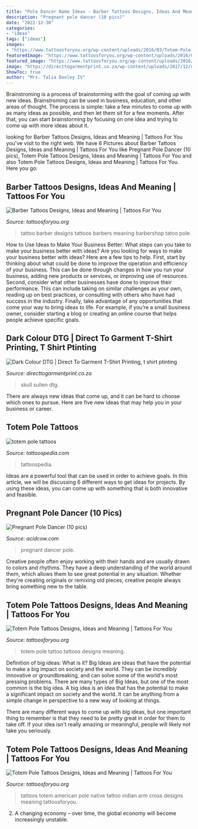 ```yaml
---
title: "Pole Dancer Name Ideas - Barber Tattoos Designs, Ideas And Meaning"
description: "Pregnant pole dancer (10 pics)"
date: "2022-12-30"
categories:
- "ideas"
tags: ["ideas"]
images:
- "https://www.tattoosforyou.org/wp-content/uploads/2016/03/Totem-Pole-Back-Tattoo.jpg"
featuredImage: "https://www.tattoosforyou.org/wp-content/uploads/2016/03/Barbers-Tattoo.jpg"
featured_image: "https://www.tattoosforyou.org/wp-content/uploads/2016/03/Barbers-Tattoo.jpg"
image: "https://directtogarmentprint.co.za/wp-content/uploads/2017/12/direct-to-garment-51-768x960.jpg"
ShowToc: true
author: "Mrs. Talia Dooley IV"
---
```



Brainstroming is a process of brainstorming with the goal of coming up with new ideas. Brainstroming can be used in business, education, and other areas of thought. The process is simple: take a few minutes to come up with as many ideas as possible, and then let them sit for a few moments. After that, you can start brainstorming by focusing on one idea and trying to come up with more ideas about it.

	

		
looking for Barber Tattoos Designs, Ideas and Meaning | Tattoos For You you've visit to the right web. We have 6 Pictures about Barber Tattoos Designs, Ideas and Meaning | Tattoos For You like Pregnant Pole Dancer (10 pics), Totem Pole Tattoos Designs, Ideas and Meaning | Tattoos For You and also Totem Pole Tattoos Designs, Ideas and Meaning | Tattoos For You. Here you go:
		
    
## Barber Tattoos Designs, Ideas And Meaning | Tattoos For You

<img loading=lazy src="https://www.tattoosforyou.org/wp-content/uploads/2016/03/Barbers-Tattoo.jpg" onerror="this.onerror=null;this.src='https://tse4.mm.bing.net/th?id=OIP.iQb5S9L7LeKtS4E2p-e96gAAAA&amp;pid=15.1';" alt="Barber Tattoos Designs, Ideas and Meaning | Tattoos For You">

_Source: tattoosforyou.org_

>tattoo barber designs tattoos barbers meaning barbershop tatoo pole. 

	

How to Use Ideas to Make Your Business Better: What steps can you take to make your business better with ideas?
Are you looking for ways to make your business better with ideas? Here are a few tips to help. First, start by thinking about what could be done to improve the operation and efficiency of your business. This can be done through changes in how you run your business, adding new products or services, or improving use of resources. Second, consider what other businesses have done to improve their performance. This can include taking on similar challenges as your own, reading up on best practices, or consulting with others who have had success in the industry. Finally, take advantage of any opportunities that come your way to bring ideas to life. For example, if you’re a small business owner, consider starting a blog or creating an online course that helps people achieve specific goals.

    
## Dark Colour DTG | Direct To Garment T-Shirt Printing, T Shirt Ptinting

<img loading=lazy src="https://directtogarmentprint.co.za/wp-content/uploads/2017/12/direct-to-garment-51-768x960.jpg" onerror="this.onerror=null;this.src='https://tse2.mm.bing.net/th?id=OIP.5Pf8y-ugcvTWwASmSqWn8QHaJQ&amp;pid=15.1';" alt="Dark Colour DTG | Direct To Garment T-Shirt Printing, t shirt ptinting">

_Source: directtogarmentprint.co.za_

>skull sullen dtg. 

	

There are always new ideas that come up, and it can be hard to choose which ones to pursue. Here are five new ideas that may help you in your business or career.

    
## Totem Pole Tattoos

<img loading=lazy src="http://tattoospedia.com/wp-content/uploads/2015/08/totem-pole-tattoo-06.jpg" onerror="this.onerror=null;this.src='https://tse3.mm.bing.net/th?id=OIP.BsSQkZ0sguYgZHNGBP04ewHaHa&amp;pid=15.1';" alt="totem pole tattoos">

_Source: tattoospedia.com_

>tattoospedia. 

	

Ideas are a powerful tool that can be used in order to achieve goals. In this article, we will be discussing 6 different ways to get ideas for projects. By using these ideas, you can come up with something that is both innovative and feasible.

    
## Pregnant Pole Dancer (10 Pics)

<img loading=lazy src="https://cdn.acidcow.com/pics/20180831/pregnant_pole_dancer_03.jpg" onerror="this.onerror=null;this.src='https://tse1.mm.bing.net/th?id=OIP.-r3-3qnq-vI63ikpVJSQcgHaHa&amp;pid=15.1';" alt="Pregnant Pole Dancer (10 pics)">

_Source: acidcow.com_

>pregnant dancer pole. 

	

Creative people often enjoy working with their hands and are usually drawn to colors and rhythms. They have a deep understanding of the world around them, which allows them to see great potential in any situation. Whether they're creating originals or remixing old pieces, creative people always bring something new to the table.

    
## Totem Pole Tattoos Designs, Ideas And Meaning | Tattoos For You

<img loading=lazy src="https://www.tattoosforyou.org/wp-content/uploads/2016/03/Totem-Pole-Back-Tattoo.jpg" onerror="this.onerror=null;this.src='https://tse2.mm.bing.net/th?id=OIP.aaVhInxf0lCdYIuKJtcSkgHaJ5&amp;pid=15.1';" alt="Totem Pole Tattoos Designs, Ideas and Meaning | Tattoos For You">

_Source: tattoosforyou.org_

>totem pole tattoo tattoos designs meaning. 

	

Definition of big ideas: What is it?
Big Ideas are ideas that have the potential to make a big impact on society and the world. They can be incredibly innovative or groundbreaking, and can solve some of the world's most pressing problems.
There are many types of Big Ideas, but one of the most common is the big idea. A big idea is an idea that has the potential to make a significant impact on society and the world. It can be anything from a simple change in perspective to a new way of looking at things.

There are many different ways to come up with big ideas, but one important thing to remember is that they need to be pretty great in order for them to take off. If your idea isn't really amazing or meaningful, people will likely not take you seriously.

    
## Totem Pole Tattoos Designs, Ideas And Meaning | Tattoos For You

<img loading=lazy src="https://www.tattoosforyou.org/wp-content/uploads/2016/03/Indian-Totem-Pole-Tattoos.jpg" onerror="this.onerror=null;this.src='https://tse3.mm.bing.net/th?id=OIP.1YBjmXuBjhaACQegyTvuMwHaJ4&amp;pid=15.1';" alt="Totem Pole Tattoos Designs, Ideas and Meaning | Tattoos For You">

_Source: tattoosforyou.org_

>tattoos totem american pole native tattoo indian arm cross designs meaning tattoosforyou. 

	

2. A changing economy – over time, the global economy will become increasingly unstable.

